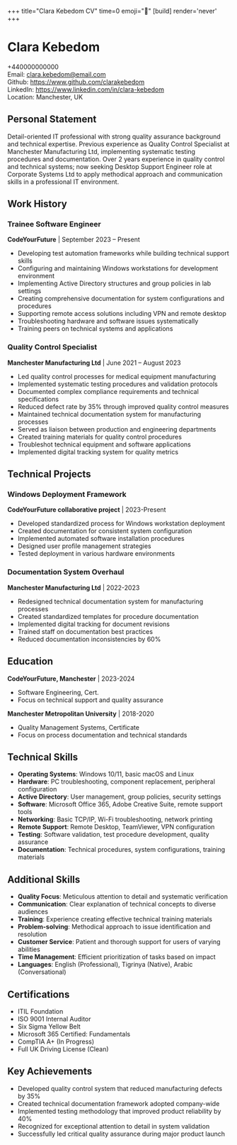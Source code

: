 +++
title="Clara Kebedom CV" 
time=0 
emoji="📄" 
[build]
render='never'
+++

# Clara Kebedom

+440000000000  
Email: clara.kebedom@email.com  
Github: https://www.github.com/clarakebedom  
LinkedIn: https://www.linkedin.com/in/clara-kebedom  
Location: Manchester, UK

## Personal Statement

Detail-oriented IT professional with strong quality assurance background and technical expertise. Previous experience as Quality Control Specialist at Manchester Manufacturing Ltd, implementing systematic testing procedures and documentation. Over 2 years experience in quality control and technical systems; now seeking Desktop Support Engineer role at Corporate Systems Ltd to apply methodical approach and communication skills in a professional IT environment.

## Work History

### Trainee Software Engineer

**CodeYourFuture** | September 2023 – Present

- Developing test automation frameworks while building technical support skills
- Configuring and maintaining Windows workstations for development environment
- Implementing Active Directory structures and group policies in lab settings
- Creating comprehensive documentation for system configurations and procedures
- Supporting remote access solutions including VPN and remote desktop
- Troubleshooting hardware and software issues systematically
- Training peers on technical systems and applications

### Quality Control Specialist

**Manchester Manufacturing Ltd** | June 2021 – August 2023

- Led quality control processes for medical equipment manufacturing
- Implemented systematic testing procedures and validation protocols
- Documented complex compliance requirements and technical specifications
- Reduced defect rate by 35% through improved quality control measures
- Maintained technical documentation system for manufacturing processes
- Served as liaison between production and engineering departments
- Created training materials for quality control procedures
- Troubleshot technical equipment and software applications
- Implemented digital tracking system for quality metrics

## Technical Projects

### Windows Deployment Framework

**CodeYourFuture collaborative project** | 2023-Present

- Developed standardized process for Windows workstation deployment
- Created documentation for consistent system configuration
- Implemented automated software installation procedures
- Designed user profile management strategies
- Tested deployment in various hardware environments

### Documentation System Overhaul

**Manchester Manufacturing Ltd** | 2022-2023

- Redesigned technical documentation system for manufacturing processes
- Created standardized templates for procedure documentation
- Implemented digital tracking for document revisions
- Trained staff on documentation best practices
- Reduced documentation inconsistencies by 60%

## Education

**CodeYourFuture, Manchester** | 2023-2024

- Software Engineering, Cert.
- Focus on technical support and quality assurance

**Manchester Metropolitan University** | 2018-2020

- Quality Management Systems, Certificate
- Focus on process documentation and technical standards

## Technical Skills

- **Operating Systems**: Windows 10/11, basic macOS and Linux
- **Hardware**: PC troubleshooting, component replacement, peripheral configuration
- **Active Directory**: User management, group policies, security settings
- **Software**: Microsoft Office 365, Adobe Creative Suite, remote support tools
- **Networking**: Basic TCP/IP, Wi-Fi troubleshooting, network printing
- **Remote Support**: Remote Desktop, TeamViewer, VPN configuration
- **Testing**: Software validation, test procedure development, quality assurance
- **Documentation**: Technical procedures, system configurations, training materials

## Additional Skills

- **Quality Focus**: Meticulous attention to detail and systematic verification
- **Communication**: Clear explanation of technical concepts to diverse audiences
- **Training**: Experience creating effective technical training materials
- **Problem-solving**: Methodical approach to issue identification and resolution
- **Customer Service**: Patient and thorough support for users of varying abilities
- **Time Management**: Efficient prioritization of tasks based on impact
- **Languages**: English (Professional), Tigrinya (Native), Arabic (Conversational)

## Certifications

- ITIL Foundation
- ISO 9001 Internal Auditor
- Six Sigma Yellow Belt
- Microsoft 365 Certified: Fundamentals
- CompTIA A+ (In Progress)
- Full UK Driving License (Clean)

## Key Achievements

- Developed quality control system that reduced manufacturing defects by 35%
- Created technical documentation framework adopted company-wide
- Implemented testing methodology that improved product reliability by 40%
- Recognized for exceptional attention to detail in system validation
- Successfully led critical quality assurance during major product launch
